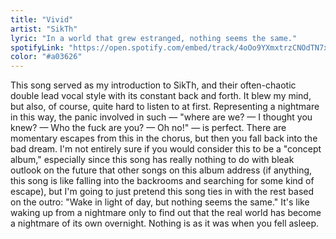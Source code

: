 ```yaml
---
title: "Vivid"
artist: "SikTh"
lyric: "In a world that grew estranged, nothing seems the same."
spotifyLink: "https://open.spotify.com/embed/track/4oOo9YXmxtrzCNOdTN7xI3"
color: "#a03626"
---
```


This song served as my introduction to SikTh, and their often-chaotic double lead vocal style with its constant back and forth. It blew my mind, but also, of course, quite hard to listen to at first. Representing a nightmare in this way, the panic involved in such — "where are we? — I thought you knew? — Who the fuck are you? — Oh no!" — is perfect. There are momentary escapes from this in the chorus, but then you fall back into the bad dream. I'm not entirely sure if you would consider this to be a "concept album," especially since this song has really nothing to do with bleak outlook on the future that other songs on this album address (if anything, this song is like falling into the backrooms and searching for some kind of escape), but I'm going to just pretend this song ties in with the rest based on the outro: "Wake in light of day, but nothing seems the same." It's like waking up from a nightmare only to find out that the real world has become a nightmare of its own overnight. Nothing is as it was when you fell asleep.
